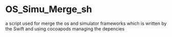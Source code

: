 # OS_Simu_Merge_sh
a script used for merge the os and simulator frameworks which is written by the Swift and using cocoapods managing the depencies
